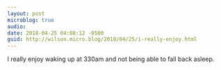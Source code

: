 ```yaml
---
layout: post
microblog: true
audio: 
date: 2018-04-25 04:08:12 -0500
guid: http://wilson.micro.blog/2018/04/25/i-really-enjoy.html
---
```

I really enjoy waking up at 330am and not being able to fall back asleep. 
